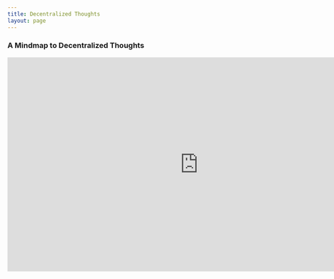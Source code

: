 ```yaml
---
title: Decentralized Thoughts
layout: page
---
```


### A Mindmap to Decentralized Thoughts

<iframe width='853' height='480' src='https://embed.coggle.it/diagram/WdA_HcDIOgAB9ke9/3fb22c410f803e4e822bb43e1f0e220614ae80095901e074637b900ef342e380' frameborder='0' allowfullscreen></iframe>
